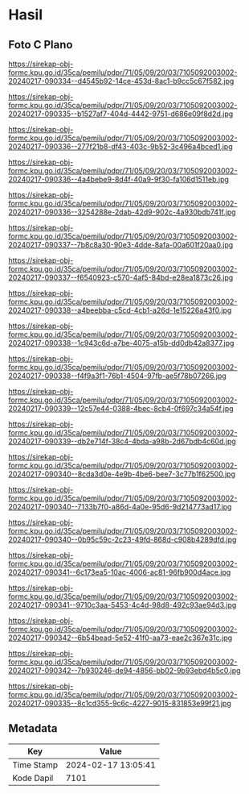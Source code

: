 # Hasil

## Foto C Plano

https://sirekap-obj-formc.kpu.go.id/35ca/pemilu/pdpr/71/05/09/20/03/7105092003002-20240217-090334--d4545b92-14ce-453d-8ac1-b9cc5c67f582.jpg

https://sirekap-obj-formc.kpu.go.id/35ca/pemilu/pdpr/71/05/09/20/03/7105092003002-20240217-090335--b1527af7-404d-4442-9751-d686e09f8d2d.jpg

https://sirekap-obj-formc.kpu.go.id/35ca/pemilu/pdpr/71/05/09/20/03/7105092003002-20240217-090336--277f21b8-df43-403c-9b52-3c496a4bced1.jpg

https://sirekap-obj-formc.kpu.go.id/35ca/pemilu/pdpr/71/05/09/20/03/7105092003002-20240217-090336--4a4bebe9-8d4f-40a9-9f30-fa106d1511eb.jpg

https://sirekap-obj-formc.kpu.go.id/35ca/pemilu/pdpr/71/05/09/20/03/7105092003002-20240217-090336--3254288e-2dab-42d9-902c-4a930bdb741f.jpg

https://sirekap-obj-formc.kpu.go.id/35ca/pemilu/pdpr/71/05/09/20/03/7105092003002-20240217-090337--7b8c8a30-90e3-4dde-8afa-00a601f20aa0.jpg

https://sirekap-obj-formc.kpu.go.id/35ca/pemilu/pdpr/71/05/09/20/03/7105092003002-20240217-090337--f6540923-c570-4af5-84bd-e28ea1873c26.jpg

https://sirekap-obj-formc.kpu.go.id/35ca/pemilu/pdpr/71/05/09/20/03/7105092003002-20240217-090338--a4beebba-c5cd-4cb1-a26d-1e15226a43f0.jpg

https://sirekap-obj-formc.kpu.go.id/35ca/pemilu/pdpr/71/05/09/20/03/7105092003002-20240217-090338--1c943c6d-a7be-4075-a15b-dd0db42a8377.jpg

https://sirekap-obj-formc.kpu.go.id/35ca/pemilu/pdpr/71/05/09/20/03/7105092003002-20240217-090338--f4f9a3f1-76b1-4504-97fb-ae5f78b07266.jpg

https://sirekap-obj-formc.kpu.go.id/35ca/pemilu/pdpr/71/05/09/20/03/7105092003002-20240217-090339--12c57e44-0388-4bec-8cb4-0f697c34a54f.jpg

https://sirekap-obj-formc.kpu.go.id/35ca/pemilu/pdpr/71/05/09/20/03/7105092003002-20240217-090339--db2e714f-38c4-4bda-a98b-2d67bdb4c60d.jpg

https://sirekap-obj-formc.kpu.go.id/35ca/pemilu/pdpr/71/05/09/20/03/7105092003002-20240217-090340--8cda3d0e-4e9b-4be6-bee7-3c77b1f62500.jpg

https://sirekap-obj-formc.kpu.go.id/35ca/pemilu/pdpr/71/05/09/20/03/7105092003002-20240217-090340--7133b7f0-a86d-4a0e-95d6-9d214773ad17.jpg

https://sirekap-obj-formc.kpu.go.id/35ca/pemilu/pdpr/71/05/09/20/03/7105092003002-20240217-090340--0b95c59c-2c23-49fd-868d-c908b4289dfd.jpg

https://sirekap-obj-formc.kpu.go.id/35ca/pemilu/pdpr/71/05/09/20/03/7105092003002-20240217-090341--6c173ea5-10ac-4006-ac81-96fb900d4ace.jpg

https://sirekap-obj-formc.kpu.go.id/35ca/pemilu/pdpr/71/05/09/20/03/7105092003002-20240217-090341--9710c3aa-5453-4c4d-98d8-492c93ae94d3.jpg

https://sirekap-obj-formc.kpu.go.id/35ca/pemilu/pdpr/71/05/09/20/03/7105092003002-20240217-090342--6b54bead-5e52-41f0-aa73-eae2c367e31c.jpg

https://sirekap-obj-formc.kpu.go.id/35ca/pemilu/pdpr/71/05/09/20/03/7105092003002-20240217-090342--7b930246-de94-4856-bb02-9b93ebd4b5c0.jpg

https://sirekap-obj-formc.kpu.go.id/35ca/pemilu/pdpr/71/05/09/20/03/7105092003002-20240217-090335--8c1cd355-9c6c-4227-9015-831853e99f21.jpg


## Metadata

| Key        | Value               |
| ---------- | ------------------- |
| Time Stamp | 2024-02-17 13:05:41 |
| Kode Dapil | 7101                |



